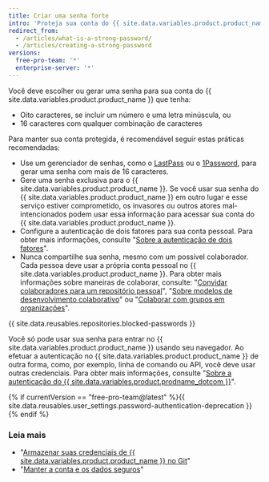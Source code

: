 ```yaml
---
title: Criar uma senha forte
intro: 'Proteja sua conta do {{ site.data.variables.product.product_name }} com uma senha forte e exclusiva usando um gerenciador de senhas.'
redirect_from:
  - /articles/what-is-a-strong-password/
  - /articles/creating-a-strong-password
versions:
  free-pro-team: '*'
  enterprise-server: '*'
---
```


Você deve escolher ou gerar uma senha para sua conta do {{ site.data.variables.product.product_name }} que tenha:
- Oito caracteres, se incluir um número e uma letra minúscula, ou
- 16 caracteres com qualquer combinação de caracteres

Para manter sua conta protegida, é recomendável seguir estas práticas recomendadas:
- Use um gerenciador de senhas, como o [LastPass](https://lastpass.com/) ou o [1Password](https://1password.com/), para gerar uma senha com mais de 16 caracteres.
- Gere uma senha exclusiva para o {{ site.data.variables.product.product_name }}. Se você usar sua senha do {{ site.data.variables.product.product_name }} em outro lugar e esse serviço estiver comprometido, os invasores ou outros atores mal-intencionados podem usar essa informação para acessar sua conta do {{ site.data.variables.product.product_name }}.
- Configure a autenticação de dois fatores para sua conta pessoal. Para obter mais informações, consulte "[Sobre a autenticação de dois fatores](/articles/about-two-factor-authentication)".
- Nunca compartilhe sua senha, mesmo com um possível colaborador. Cada pessoa deve usar a própria conta pessoal no {{ site.data.variables.product.product_name }}. Para obter mais informações sobre maneiras de colaborar, consulte: "[Convidar colaboradores para um repositório pessoal](/articles/inviting-collaborators-to-a-personal-repository)", "[Sobre modelos de desenvolvimento colaborativo](/articles/about-collaborative-development-models/)" ou "[Colaborar com grupos em organizações](/articles/collaborating-with-groups-in-organizations/)".

{{ site.data.reusables.repositories.blocked-passwords }}

Você só pode usar sua senha para entrar no {{ site.data.variables.product.product_name }} usando seu navegador. Ao efetuar a autenticação no {{ site.data.variables.product.product_name }} de outra forma, como, por exemplo, linha de comando ou API, você deve usar outras credenciais. Para obter mais informações, consulte "[Sobre a autenticação do {{ site.data.variables.product.prodname_dotcom }}](/github/authenticating-to-github/about-authentication-to-github)".

{% if currentVersion == "free-pro-team@latest" %}{{ site.data.reusables.user_settings.password-authentication-deprecation }}{% endif %}

### Leia mais

- "[Armazenar suas credenciais de {{ site.data.variables.product.product_name }} no Git](/github/using-git/caching-your-github-credentials-in-git/)"
- "[Manter a conta e os dados seguros](/articles/keeping-your-account-and-data-secure/)"

